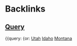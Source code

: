 
# Backlinks
## [Query](<Query.md>)
{{query: {or: [Utah](<Utah.md>) [Idaho](<Idaho.md>) [Montana](<Montana.md>)

